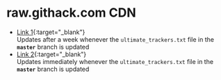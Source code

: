 <!-- THIS FILE IS GENERATED! DO NOT DIRECTLY EDIT IT! -->

# raw.githack.com CDN

* [Link 1](https://rawcdn.githack.com/kris3713/UltimateBTTrackersList/master/ultimate_trackers.txt){:target="_blank"}
  <br /> Updates after a week whenever the `ultimate_trackers.txt` file in the **`master`** branch is updated
* [Link 2](https://rawcdn.githack.com/kris3713/UltimateBTTrackersList/HEAD/ultimate_trackers.txt){:target="_blank"}
  <br /> Updates immediately whenever the `ultimate_trackers.txt` file in the **`master`** branch is updated


